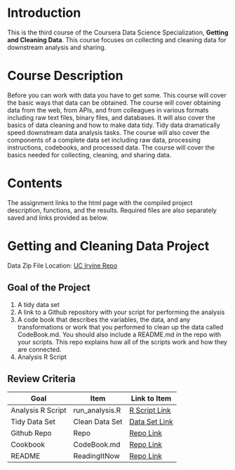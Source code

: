 # Introduction
This is the third course of the Coursera Data Science Specialization, **Getting and Cleaning Data**. This course focuses on collecting and cleaning data for downstream analysis and sharing.

# Course Description
Before you can work with data you have to get some. This course will cover the basic ways that data can be obtained. The course will cover obtaining data from the web, from APIs, and from colleagues in various formats including raw text files, binary files, and databases. It will also cover the basics of data cleaning and how to make data tidy. Tidy data dramatically speed downstream data analysis tasks. The course will also cover the components of a complete data set including raw data, processing instructions, codebooks, and processed data. The course will cover the basics needed for collecting, cleaning, and sharing data.

# Contents
The assignment links to the html page with the compiled project description, functions, and the results. Required files are also separately saved and links provided as below.

# Getting and Cleaning Data Project
Data Zip File Location: [UC Irvine Repo](https://d396qusza40orc.cloudfront.net/getdata%2Fprojectfiles%2FUCI%20HAR%20Dataset.zip "Clicking will download the data")

## Goal of the Project
1. A tidy data set 
2. A link to a Github repository with your script for performing the analysis 
3. A code book that describes the variables, the data, and any transformations or work that you performed to clean up the data called CodeBook.md. You should also include a README.md in the repo with your scripts. This repo explains how all of the scripts work and how they are connected.
4. Analysis R Script

## Review Criteria

Goal | Item | Link to Item
--- | --- | ---
Analysis R Script |  run_analysis.R |  [R Script Link](https://github.com/satosys/datasciencecoursera/blob/master/Getting_and_Cleaning_Data/run_analysis.R "run_analysis.R")
Tidy Data Set |  Clean Data Set |  [Data Set Link](https://github.com/satosys/datasciencecoursera/blob/master/Getting_and_Cleaning_Data/tidyData.txt "tidyData.txt")
Github Repo | Repo |  [Repo Link](https://github.com/mGalarnyk/datasciencecoursera/tree/master/3_Getting_and_Cleaning_Data "Click to go to Repo")
Cookbook | CodeBook.md |  [Repo Link](https://github.com/satosys/datasciencecoursera/blob/master/Getting_and_Cleaning_Data/CodeBook.md "CodeBook.md")
README | ReadingItNow |  [Repo Link](https://github.com/satosys/datasciencecoursera/blob/master/Getting_and_Cleaning_Data/README.md "README.md")
